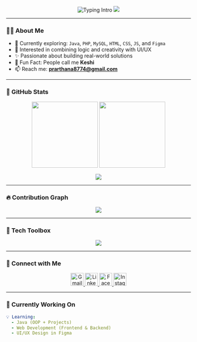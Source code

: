 <!-- Header Section -->
<div align="center">
  <img src="https://readme-typing-svg.herokuapp.com?font=Fira+Code&weight=600&size=25&pause=1000&color=A93DCB&center=true&vCenter=true&width=1000&lines=Hi+I'm+Prarthana+Karunasena!+👋;Also+known+as+Keshi+🦄;Aspiring+Software+Engineer+%7C+Web+Dev+%7C+UI%2FUX+Explorer;Turning+Ideas+into+Code+%F0%9F%92%A1" alt="Typing Intro" />
  <img src="https://capsule-render.vercel.app/api?type=waving&color=gradient&text=Welcome%20to%20My%20World%20of%20Code%20💻&height=120&fontColor=ffffff&fontAlign=50&fontSize=25&descAlign=50&animation=twinkling&desc=&customColorList=10,7,13,17" />
</div>

---

### 👩‍💻 About Me

- 🌱 Currently exploring: `Java`, `PHP`, `MySQL`, `HTML`, `CSS`, `JS`, and `Figma`
- 🎨 Interested in combining logic and creativity with UI/UX
- ✨ Passionate about building real-world solutions
- 🦄 Fun Fact: People call me **Keshi**
- 📫 Reach me: **prarthana8774@gmail.com**

---

### 🌟 GitHub Stats

<p align="center">
  <img src="https://github-readme-stats.vercel.app/api?username=Adithya-Ruwanpura&show_icons=true&theme=radical&count_private=true" height="180px"/>
  <img src="https://github-readme-streak-stats.herokuapp.com/?user=Adithya-Ruwanpura&theme=radical" height="180px"/>
</p>

<p align="center">
  <img src="https://github-readme-stats.vercel.app/api/top-langs/?username=Adithya-Ruwanpura&layout=compact&theme=radical"/>
</p>

---

### 🔥 Contribution Graph

<p align="center">
  <img src="https://github-readme-activity-graph.cyclic.app/graph?username=Adithya-Ruwanpura&bg_color=0f172a&color=84cc16&line=22d3ee&point=ffffff&area=true&hide_border=true" />
</p>

---

### 🧰 Tech Toolbox

<p align="center">
  <img src="https://skillicons.dev/icons?i=html,css,js,php,mysql,java,figma,vscode,github,netbeans" />
</p>

---

### 💼 Connect with Me

<p align="center">
  <a href="mailto:prarthana8774@gmail.com" target="_blank">
    <img src="https://cdn.jsdelivr.net/gh/devicons/devicon/icons/google/google-original.svg" width="35" height="35" alt="Gmail" />
  </a>
  <a href="https://www.linkedin.com/in/prarthana-karunasena/" target="_blank">
    <img src="https://cdn.jsdelivr.net/gh/devicons/devicon/icons/linkedin/linkedin-original.svg" width="35" height="35" alt="LinkedIn" />
  </a>
  <a href="https://www.facebook.com/yourusername" target="_blank">
    <img src="https://cdn.jsdelivr.net/gh/devicons/devicon/icons/facebook/facebook-original.svg" width="35" height="35" alt="Facebook" />
  </a>
  <a href="https://www.instagram.com/yourusername" target="_blank">
    <img src="https://upload.wikimedia.org/wikipedia/commons/a/a5/Instagram_icon.png" width="35" height="35" alt="Instagram" />
  </a>
</p>

---

### 🔭 Currently Working On

```yaml
💡 Learning:
  - Java (OOP + Projects)
  - Web Development (Frontend & Backend)
  - UI/UX Design in Figma



